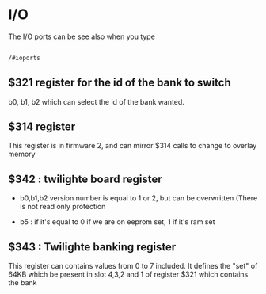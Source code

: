 # I/O

The I/O ports can be see also when you type 

``` bash

/#ioports

```

## $321 register for the id of the bank to switch

b0, b1, b2 which can select the id of the bank wanted.

## $314 register

This register is in firmware 2, and can mirror $314 calls to change to overlay memory

## $342 : twilighte board register

* b0,b1,b2 version number is equal to 1 or 2, but can be overwritten (There is not read only protection

* b5 : if it's equal to 0 if we are on eeprom set, 1 if it's ram set

## $343 : Twilighte banking register

This register can contains values from 0 to 7 included. It defines the "set" of 64KB which be present in slot 4,3,2 and 1 of register $321 which contains the bank